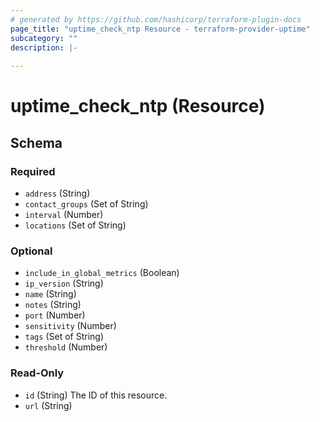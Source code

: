 ```yaml
---
# generated by https://github.com/hashicorp/terraform-plugin-docs
page_title: "uptime_check_ntp Resource - terraform-provider-uptime"
subcategory: ""
description: |-
  
---
```


# uptime_check_ntp (Resource)





<!-- schema generated by tfplugindocs -->
## Schema

### Required

- `address` (String)
- `contact_groups` (Set of String)
- `interval` (Number)
- `locations` (Set of String)

### Optional

- `include_in_global_metrics` (Boolean)
- `ip_version` (String)
- `name` (String)
- `notes` (String)
- `port` (Number)
- `sensitivity` (Number)
- `tags` (Set of String)
- `threshold` (Number)

### Read-Only

- `id` (String) The ID of this resource.
- `url` (String)


